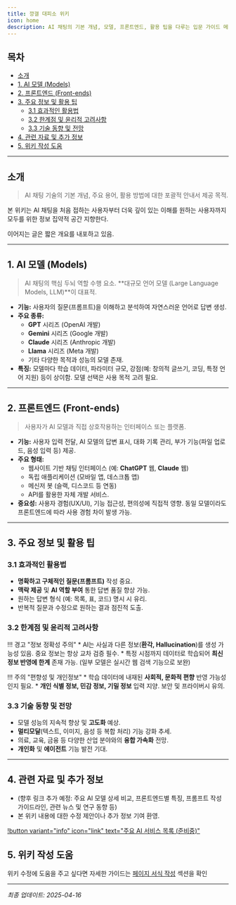 ```yaml
---
title: 깡갤 대피소 위키
icon: home
description: AI 채팅의 기본 개념, 모델, 프론트엔드, 활용 팁을 다루는 입문 가이드 메인 페이지.
---
```


## 목차

- [소개](#소개)
- [1. AI 모델 (Models)](#1-ai-모델-models)
- [2. 프론트엔드 (Front-ends)](#2-프론트엔드-front-ends)
- [3. 주요 정보 및 활용 팁](#3-주요-정보-및-활용-팁)
  - [3.1 효과적인 활용법](#31-효과적인-활용법)
  - [3.2 한계점 및 윤리적 고려사항](#32-한계점-및-윤리적-고려사항)
  - [3.3 기술 동향 및 전망](#33-기술-동향-및-전망)
- [4. 관련 자료 및 추가 정보](#4-관련-자료-및-추가-정보)
- [5. 위키 작성 도움](#5-위키-작성-도움)

---

## 소개

> AI 채팅 기술의 기본 개념, 주요 용어, 활용 방법에 대한 포괄적 안내서 제공 목적.

본 위키는 AI 채팅을 처음 접하는 사용자부터 더욱 깊이 있는 이해를 원하는 사용자까지 모두를 위한 정보 집약적 공간 지향한다.

이어지는 글은 짧은 개요를 내포하고 있음.

---

## 1. AI 모델 (Models)

> AI 채팅의 핵심 두뇌 역할 수행 요소. **대규모 언어 모델 (Large Language Models, LLM)**이 대표적.

* **기능:** 사용자의 질문(프롬프트)을 이해하고 분석하여 자연스러운 언어로 답변 생성.
* **주요 종류:**
    * **GPT** 시리즈 (OpenAI 개발)
    * **Gemini** 시리즈 (Google 개발)
    * **Claude** 시리즈 (Anthropic 개발)
    * **Llama** 시리즈 (Meta 개발)
    * 기타 다양한 목적과 성능의 모델 존재.
* **특징:** 모델마다 학습 데이터, 파라미터 규모, 강점(예: 창의적 글쓰기, 코딩, 특정 언어 지원) 등이 상이함. 모델 선택은 사용 목적 고려 필요.

---

## 2. 프론트엔드 (Front-ends)

> 사용자가 AI 모델과 직접 상호작용하는 인터페이스 또는 플랫폼.

* **기능:** 사용자 입력 전달, AI 모델의 답변 표시, 대화 기록 관리, 부가 기능(파일 업로드, 음성 입력 등) 제공.
* **주요 형태:**
    * 웹사이트 기반 채팅 인터페이스 (예: **ChatGPT** 웹, **Claude** 웹)
    * 독립 애플리케이션 (모바일 앱, 데스크톱 앱)
    * 메신저 봇 (슬랙, 디스코드 등 연동)
    * API를 활용한 자체 개발 서비스.
* **중요성:** 사용자 경험(UX/UI), 기능 접근성, 편의성에 직접적 영향. 동일 모델이라도 프론트엔드에 따라 사용 경험 차이 발생 가능.

---

## 3. 주요 정보 및 활용 팁

### 3.1 효과적인 활용법

* **명확하고 구체적인 질문(프롬프트)** 작성 중요.
* **맥락 제공** 및 **AI 역할 부여** 통한 답변 품질 향상 가능.
* 원하는 답변 형식 (예: 목록, 표, 코드) 명시 시 유리.
* 반복적 질문과 수정으로 원하는 결과 점진적 도출.

### 3.2 한계점 및 윤리적 고려사항

!!! 경고 "정보 정확성 주의"
    * AI는 사실과 다른 정보(**환각, Hallucination**)를 생성 가능성 있음. 중요 정보는 항상 교차 검증 필수.
    * 특정 시점까지 데이터로 학습되어 **최신 정보 반영에 한계** 존재 가능. (일부 모델은 실시간 웹 검색 기능으로 보완)

!!! 주의 "편향성 및 개인정보"
    * 학습 데이터에 내재된 **사회적, 문화적 편향** 반영 가능성 인지 필요.
    * **개인 식별 정보, 민감 정보, 기밀 정보** 입력 지양. 보안 및 프라이버시 유의.

### 3.3 기술 동향 및 전망

* 모델 성능의 지속적 향상 및 **고도화** 예상.
* **멀티모달**(텍스트, 이미지, 음성 등 복합 처리) 기능 강화 추세.
* 의료, 교육, 금융 등 다양한 산업 분야와의 **융합 가속화** 전망.
* **개인화** 및 **에이전트** 기능 발전 기대.

---

## 4. 관련 자료 및 추가 정보

* (향후 링크 추가 예정: 주요 AI 모델 상세 비교, 프론트엔드별 특징, 프롬프트 작성 가이드라인, 관련 뉴스 및 연구 동향 등)
* 본 위키 내용에 대한 수정 제안이나 추가 정보 기여 환영.

[!button variant="info" icon="link" text="주요 AI 서비스 목록 (준비중)"](#)

## 5. 위키 작성 도움

위키 수정에 도움을 주고 싶다면 자세한 가이드는 [페이지 서식 작성](위키/getting-started.md) 섹션을 확인

---
*최종 업데이트: 2025-04-16*